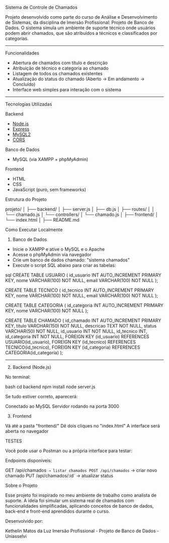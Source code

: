 Sistema de Controle de Chamados 

Projeto desenvolvido como parte do curso de Análise e Desenvolvimento de Sistemas, da disciplina de Imersão Profissional: Projeto de Banco de Dados. O sistema simula um ambiente de suporte técnico onde usuários podem abrir chamados, que são atribuídos a técnicos e classificados por categorias.

---

Funcionalidades

- Abertura de chamados com título e descrição
- Atribuição de técnico e categoria ao chamado
- Listagem de todos os chamados existentes
- Atualização do status do chamado (Aberto → Em andamento → Concluído)
- Interface web simples para interação com o sistema

---
Tecnologias Utilizadas

Backend
- [Node.js](https://nodejs.org/)
- [Express](https://expressjs.com/)
- [MySQL2](https://www.npmjs.com/package/mysql2)
- [CORS](https://www.npmjs.com/package/cors)

Banco de Dados
- MySQL (via XAMPP + phpMyAdmin)

Frontend
- HTML
- CSS
- JavaScript (puro, sem frameworks)

Estrutura do Projeto

projeto/
│
├── backend/
│   ├── server.js
│   ├── db.js
│   ├── routes/
│   │   └── chamado.js
│   └── controllers/
│       └── chamado.js
│
├── frontend/
│   └── index.html
│
├── README.md


Como Executar Localmente

1. Banco de Dados

- Inicie o XAMPP e ative o MySQL e o Apache
- Acesse o phpMyAdmin via navegador
- Crie um banco de dados chamado: "sistema chamados"
- Execute o script SQL abaixo para criar as tabelas:

sql
CREATE TABLE USUARIO (
  id_usuario INT AUTO_INCREMENT PRIMARY KEY,
  nome VARCHAR(100) NOT NULL,
  email VARCHAR(100) NOT NULL
);

CREATE TABLE TECNICO (
  id_tecnico INT AUTO_INCREMENT PRIMARY KEY,
  nome VARCHAR(100) NOT NULL,
  email VARCHAR(100) NOT NULL
);

CREATE TABLE CATEGORIA (
  id_categoria INT AUTO_INCREMENT PRIMARY KEY,
  nome VARCHAR(100) NOT NULL
);

CREATE TABLE CHAMADO (
  id_chamado INT AUTO_INCREMENT PRIMARY KEY,
  titulo VARCHAR(150) NOT NULL,
  descricao TEXT NOT NULL,
  status VARCHAR(50) NOT NULL,
  id_usuario INT NOT NULL,
  id_tecnico INT,
  id_categoria INT NOT NULL,
  FOREIGN KEY (id_usuario) REFERENCES USUARIO(id_usuario),
  FOREIGN KEY (id_tecnico) REFERENCES TECNICO(id_tecnico),
  FOREIGN KEY (id_categoria) REFERENCES CATEGORIA(id_categoria)
);

---

2. Backend (Node.js)

No terminal:

bash
cd backend
npm install
node server.js


Se tudo estiver correto, aparecerá:

Conectado ao MySQL
Servidor rodando na porta 3000


3. Frontend

Vá até a pasta "frontend/"
Dê dois cliques no "index.html"
A interface será aberta no navegador


TESTES

Você pode usar o Postman ou a própria interface para testar:

Endpoints disponíveis:

GET /api/chamados` → listar chamados
POST /api/chamados` → criar novo chamado
PUT /api/chamados/:id` → atualizar status


Sobre o Projeto

Esse projeto foi inspirado no meu ambiente de trabalho como analista de suporte. A ideia foi simular um sistema real de chamados com funcionalidades simplificadas, aplicando conceitos de banco de dados, back-end e front-end aprendidos durante o curso.

Desenvolvido por:

Kethelin Matos da Luz
Imersão Profissional - Projeto de Banco de Dados - Uniasselvi
